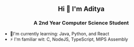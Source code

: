 ## <div align="center"> Hi 👋 I'm Aditya </div>
### <div align="center"> A 2nd Year Computer Science Student </div>
- 🌱I'm currently learning: Java, Python, and React
- ⚡ I'm familiar wit: C, NodeJS, TypeScript, MIPS Assembly


<!--
**xadta/xadta** is a ✨ _special_ ✨ repository because its `README.md` (this file) appears on your GitHub profile.

Here are some ideas to get you started:

- 🔭 I’m currently working on ...
- 🌱 I’m currently learning ...
- 👯 I’m looking to collaborate on ...
- 🤔 I’m looking for help with ...
- 💬 Ask me about ...
- 📫 How to reach me: ...
- 😄 Pronouns: ...
- ⚡ Fun fact: ...
-->
